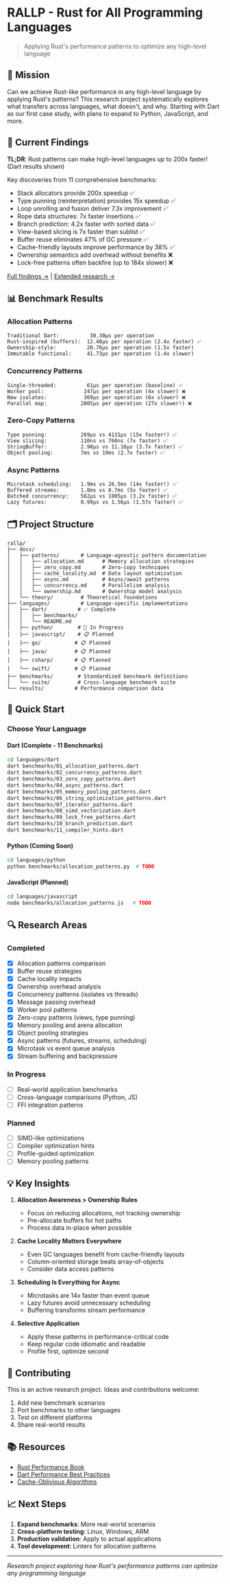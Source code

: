 # RALLP - Rust for All Programming Languages

> Applying Rust's performance patterns to optimize any high-level language

## 🎯 Mission

Can we achieve Rust-like performance in any high-level language by applying Rust's patterns? This research project systematically explores what transfers across languages, what doesn't, and why. Starting with Dart as our first case study, with plans to expand to Python, JavaScript, and more.

## 🔬 Current Findings

**TL;DR**: Rust patterns can make high-level languages up to 200x faster! (Dart results shown)

Key discoveries from 11 comprehensive benchmarks:
- Stack allocators provide 200x speedup ✅
- Type punning (reinterpretation) provides 15x speedup ✅
- Loop unrolling and fusion deliver 7.3x improvement ✅
- Rope data structures: 7x faster insertions ✅
- Branch prediction: 4.2x faster with sorted data ✅
- View-based slicing is 7x faster than sublist ✅
- Buffer reuse eliminates 47% of GC pressure ✅
- Cache-friendly layouts improve performance by 38% ✅
- Ownership semantics add overhead without benefits ❌
- Lock-free patterns often backfire (up to 184x slower) ❌

[Full findings →](docs/FINDINGS.md) | [Extended research →](docs/NEW_FINDINGS.md)

## 📊 Benchmark Results

### Allocation Patterns
```
Traditional Dart:          30.30μs per operation
Rust-inspired (buffers):  12.48μs per operation (2.4x faster) ✅
Ownership-style:          20.76μs per operation (1.5x faster)
Immutable functional:     41.73μs per operation (1.4x slower)
```

### Concurrency Patterns
```
Single-threaded:          61μs per operation (baseline) ✅
Worker pool:             247μs per operation (4x slower) ❌
New isolates:            369μs per operation (6x slower) ❌
Parallel map:           2005μs per operation (27x slower!) ❌
```

### Zero-Copy Patterns
```
Type punning:           269μs vs 4131μs (15x faster!) ✅
View slicing:           110ns vs 760ns (7x faster) ✅
StringBuffer:           2.98μs vs 11.16μs (3.7x faster) ✅
Object pooling:         7ms vs 19ms (2.7x faster) ✅
```

### Async Patterns
```
Microtask scheduling:   1.9ms vs 26.5ms (14x faster!) ✅
Buffered streams:       1.8ms vs 8.7ms (5x faster) ✅
Batched concurrency:    562μs vs 1805μs (3.2x faster) ✅
Lazy futures:           0.99μs vs 1.56μs (1.57x faster) ✅
```

## 🗂️ Project Structure

```
rallp/
├── docs/
│   ├── patterns/       # Language-agnostic pattern documentation
│   │   ├── allocation.md      # Memory allocation strategies
│   │   ├── zero_copy.md       # Zero-copy techniques
│   │   ├── cache_locality.md  # Data layout optimization
│   │   ├── async.md           # Async/await patterns
│   │   ├── concurrency.md     # Parallelism analysis
│   │   └── ownership.md       # Ownership model analysis
│   └── theory/         # Theoretical foundations
├── languages/          # Language-specific implementations
│   ├── dart/          # ✅ Complete
│   │   ├── benchmarks/
│   │   └── README.md
│   ├── python/        # 🔄 In Progress
│   ├── javascript/    # 📋 Planned
│   ├── go/           # 📋 Planned
│   ├── java/         # 📋 Planned
│   ├── csharp/       # 📋 Planned
│   └── swift/        # 📋 Planned
├── benchmarks/        # Standardized benchmark definitions
│   └── suite/         # Cross-language benchmark suite
└── results/          # Performance comparison data
```

## 🚀 Quick Start

### Choose Your Language

#### Dart (Complete - 11 Benchmarks)
```bash
cd languages/dart
dart benchmarks/01_allocation_patterns.dart
dart benchmarks/02_concurrency_patterns.dart
dart benchmarks/03_zero_copy_patterns.dart
dart benchmarks/04_async_patterns.dart
dart benchmarks/05_memory_pooling_patterns.dart
dart benchmarks/06_string_optimization_patterns.dart
dart benchmarks/07_iterator_patterns.dart
dart benchmarks/08_simd_vectorization.dart
dart benchmarks/09_lock_free_patterns.dart
dart benchmarks/10_branch_prediction.dart
dart benchmarks/11_compiler_hints.dart
```

#### Python (Coming Soon)
```bash
cd languages/python
python benchmarks/allocation_patterns.py  # TODO
```

#### JavaScript (Planned)
```bash
cd languages/javascript
node benchmarks/allocation_patterns.js   # TODO
```

## 🔍 Research Areas

### Completed
- [x] Allocation patterns comparison
- [x] Buffer reuse strategies
- [x] Cache locality impacts
- [x] Ownership overhead analysis
- [x] Concurrency patterns (isolates vs threads)
- [x] Message passing overhead
- [x] Worker pool patterns
- [x] Zero-copy patterns (views, type punning)
- [x] Memory pooling and arena allocation
- [x] Object pooling strategies
- [x] Async patterns (futures, streams, scheduling)
- [x] Microtask vs event queue analysis
- [x] Stream buffering and backpressure

### In Progress
- [ ] Real-world application benchmarks
- [ ] Cross-language comparisons (Python, JS)
- [ ] FFI integration patterns

### Planned
- [ ] SIMD-like optimizations
- [ ] Compiler optimization hints
- [ ] Profile-guided optimization
- [ ] Memory pooling patterns

## 💡 Key Insights

1. **Allocation Awareness > Ownership Rules**
   - Focus on reducing allocations, not tracking ownership
   - Pre-allocate buffers for hot paths
   - Process data in-place when possible

2. **Cache Locality Matters Everywhere**
   - Even GC languages benefit from cache-friendly layouts
   - Column-oriented storage beats array-of-objects
   - Consider data access patterns

3. **Scheduling Is Everything for Async**
   - Microtasks are 14x faster than event queue
   - Lazy futures avoid unnecessary scheduling
   - Buffering transforms stream performance

4. **Selective Application**
   - Apply these patterns in performance-critical code
   - Keep regular code idiomatic and readable
   - Profile first, optimize second

## 🤝 Contributing

This is an active research project. Ideas and contributions welcome:

1. Add new benchmark scenarios
2. Port benchmarks to other languages
3. Test on different platforms
4. Share real-world results

## 📚 Resources

- [Rust Performance Book](https://nnethercote.github.io/perf-book/)
- [Dart Performance Best Practices](https://dart.dev/guides/language/effective-dart/usage#performance)
- [Cache-Oblivious Algorithms](https://en.wikipedia.org/wiki/Cache-oblivious_algorithm)

## 📈 Next Steps

1. **Expand benchmarks**: More real-world scenarios
2. **Cross-platform testing**: Linux, Windows, ARM
3. **Production validation**: Apply to actual applications
4. **Tool development**: Linters for allocation patterns

---

*Research project exploring how Rust's performance patterns can optimize any programming language*